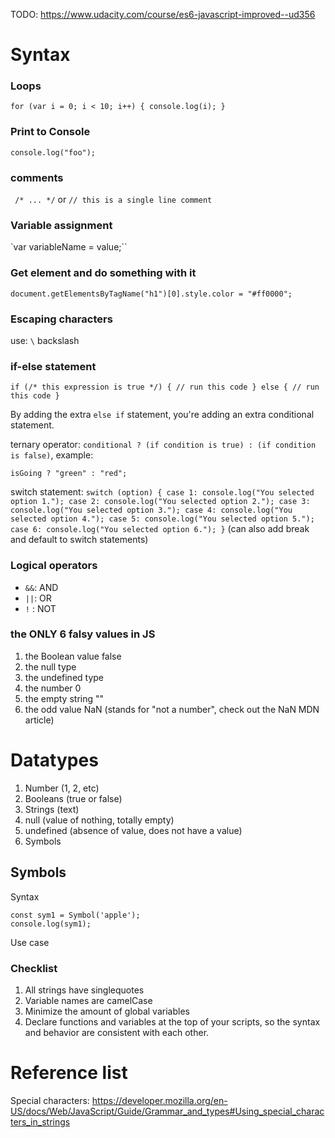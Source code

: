 TODO: https://www.udacity.com/course/es6-javascript-improved--ud356

# Syntax

### Loops
`for (var i = 0; i < 10; i++) {
  console.log(i);
}`

### Print to Console
`console.log("foo");`

### comments
` /* ... */` or `// this is a single line comment`

### Variable assignment
`var variableName = value;``

### Get element and do something with it
`document.getElementsByTagName("h1")[0].style.color = "#ff0000";`

### Escaping characters

use: `\` backslash

### if-else statement

`if (/* this expression is true */) {
  // run this code
} else {
  // run this code
}`

By adding the extra `else if` statement, you're adding an extra conditional statement.

ternary operator:
`conditional ? (if condition is true) : (if condition is false)`, example:

`isGoing ? "green" : "red";`

switch statement:
`switch (option) {
  case 1:
    console.log("You selected option 1.");
  case 2:
    console.log("You selected option 2.");
  case 3:
    console.log("You selected option 3.");
  case 4:
    console.log("You selected option 4.");
  case 5:
    console.log("You selected option 5.");
  case 6:
    console.log("You selected option 6.");
}` (can also add break and default to switch statements)

### Logical operators

* `&&`: AND
* `||`: OR
* `!` : NOT

### the ONLY 6 falsy values in JS

1. the Boolean value false
2. the null type
3. the undefined type
4. the number 0
5. the empty string ""
6. the odd value NaN (stands for "not a number", check out the NaN MDN article)

# Datatypes

1. Number (1, 2, etc)
2. Booleans (true or false)
3. Strings (text)
4. null (value of nothing, totally empty)
5. undefined (absence of value, does not have a value)
6. Symbols

## Symbols

Syntax
```
const sym1 = Symbol('apple');
console.log(sym1);
```

Use case



### Checklist

1. All strings have singlequotes
2. Variable names are camelCase
3. Minimize the amount of global variables
4. Declare functions and variables at the top of your scripts, so the syntax and behavior are consistent with each other.


# Reference list

Special characters: https://developer.mozilla.org/en-US/docs/Web/JavaScript/Guide/Grammar_and_types#Using_special_characters_in_strings
